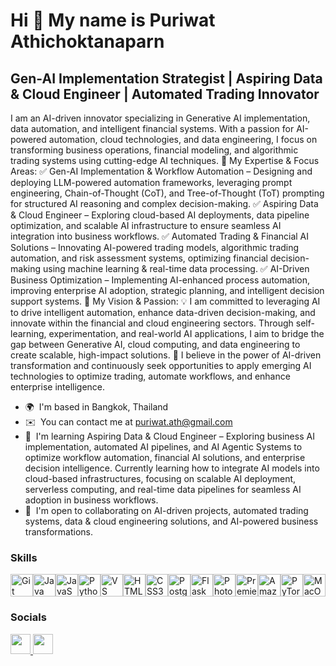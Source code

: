 Hi 👋 My name is Puriwat Athichoktanaparn
=========================================

Gen-AI Implementation Strategist | Aspiring Data & Cloud Engineer | Automated Trading Innovator
-----------------------------------------------------------------------------------------------

I am an AI-driven innovator specializing in Generative AI implementation, data automation, and intelligent financial systems. With a passion for AI-powered automation, cloud technologies, and data engineering, I focus on transforming business operations, financial modeling, and algorithmic trading systems using cutting-edge AI techniques. 🔹 My Expertise & Focus Areas: ✅ Gen-AI Implementation & Workflow Automation – Designing and deploying LLM-powered automation frameworks, leveraging prompt engineering, Chain-of-Thought (CoT), and Tree-of-Thought (ToT) prompting for structured AI reasoning and complex decision-making. ✅ Aspiring Data & Cloud Engineer – Exploring cloud-based AI deployments, data pipeline optimization, and scalable AI infrastructure to ensure seamless AI integration into business workflows. ✅ Automated Trading & Financial AI Solutions – Innovating AI-powered trading models, algorithmic trading automation, and risk assessment systems, optimizing financial decision-making using machine learning & real-time data processing. ✅ AI-Driven Business Optimization – Implementing AI-enhanced process automation, improving enterprise AI adoption, strategic planning, and intelligent decision support systems. 🔹 My Vision & Passion: 💡 I am committed to leveraging AI to drive intelligent automation, enhance data-driven decision-making, and innovate within the financial and cloud engineering sectors. Through self-learning, experimentation, and real-world AI applications, I aim to bridge the gap between Generative AI, cloud computing, and data engineering to create scalable, high-impact solutions. 🚀 I believe in the power of AI-driven transformation and continuously seek opportunities to apply emerging AI technologies to optimize trading, automate workflows, and enhance enterprise intelligence.

* 🌍  I'm based in Bangkok, Thailand
* ✉️  You can contact me at [puriwat.ath@gmail.com](mailto:puriwat.ath@gmail.com)
* 🧠  I'm learning Aspiring Data & Cloud Engineer – Exploring business AI implementation, automated AI pipelines, and AI Agentic Systems to optimize workflow automation, financial AI solutions, and enterprise decision intelligence. Currently learning how to integrate AI models into cloud-based infrastructures, focusing on scalable AI deployment, serverless computing, and real-time data pipelines for seamless AI adoption in business workflows.
* 🤝  I'm open to collaborating on AI-driven projects, automated trading systems, data & cloud engineering solutions, and AI-powered business transformations.

### Skills


<p align="left">
<a href="https://git-scm.com/" target="_blank" rel="noreferrer"><img src="https://raw.githubusercontent.com/danielcranney/readme-generator/main/public/icons/skills/git-colored.svg" width="36" height="36" alt="Git" /></a><a href="https://www.oracle.com/java/" target="_blank" rel="noreferrer"><img src="https://raw.githubusercontent.com/danielcranney/readme-generator/main/public/icons/skills/java-colored.svg" width="36" height="36" alt="Java" /></a><a href="https://developer.mozilla.org/en-US/docs/Web/JavaScript" target="_blank" rel="noreferrer"><img src="https://raw.githubusercontent.com/danielcranney/readme-generator/main/public/icons/skills/javascript-colored.svg" width="36" height="36" alt="JavaScript" /></a><a href="https://www.python.org/" target="_blank" rel="noreferrer"><img src="https://raw.githubusercontent.com/danielcranney/readme-generator/main/public/icons/skills/python-colored.svg" width="36" height="36" alt="Python" /></a><a href="https://code.visualstudio.com/" target="_blank" rel="noreferrer"><img src="https://raw.githubusercontent.com/danielcranney/readme-generator/main/public/icons/skills/visualstudiocode.svg" width="36" height="36" alt="VS Code" /></a><a href="https://developer.mozilla.org/en-US/docs/Glossary/HTML5" target="_blank" rel="noreferrer"><img src="https://raw.githubusercontent.com/danielcranney/readme-generator/main/public/icons/skills/html5-colored.svg" width="36" height="36" alt="HTML5" /></a><a href="https://www.w3.org/TR/CSS/#css" target="_blank" rel="noreferrer"><img src="https://raw.githubusercontent.com/danielcranney/readme-generator/main/public/icons/skills/css3-colored.svg" width="36" height="36" alt="CSS3" /></a><a href="https://www.postgresql.org/" target="_blank" rel="noreferrer"><img src="https://raw.githubusercontent.com/danielcranney/readme-generator/main/public/icons/skills/postgresql-colored.svg" width="36" height="36" alt="PostgreSQL" /></a><a href="https://flask.palletsprojects.com/en/2.0.x/" target="_blank" rel="noreferrer"><img src="https://raw.githubusercontent.com/danielcranney/readme-generator/main/public/icons/skills/flask-colored.svg" width="36" height="36" alt="Flask" /></a><a href="https://www.adobe.com/uk/products/photoshop.html" target="_blank" rel="noreferrer"><img src="https://raw.githubusercontent.com/danielcranney/readme-generator/main/public/icons/skills/photoshop-colored.svg" width="36" height="36" alt="Photoshop" /></a><a href="https://www.adobe.com/uk/products/premiere.html" target="_blank" rel="noreferrer"><img src="https://raw.githubusercontent.com/danielcranney/readme-generator/main/public/icons/skills/premierepro-colored.svg" width="36" height="36" alt="Premiere Pro" /></a><a href="https://aws.amazon.com" target="_blank" rel="noreferrer"><img src="https://raw.githubusercontent.com/danielcranney/readme-generator/main/public/icons/skills/aws-colored.svg" width="36" height="36" alt="Amazon Web Services" /></a><a href="https://pytorch.org/" target="_blank" rel="noreferrer"><img src="https://raw.githubusercontent.com/danielcranney/readme-generator/main/public/icons/skills/pytorch-colored.svg" width="36" height="36" alt="PyTorch" /></a><a href="https://apple.com" target="_blank" rel="noreferrer"><img src="https://raw.githubusercontent.com/danielcranney/readme-generator/main/public/icons/skills/macos-colored.svg" width="36" height="36" alt="MacOS" /></a>
</p>


### Socials

<p align="left"> <a href="https://www.github.com/PuriwatATH" target="_blank" rel="noreferrer"> <picture> <source media="(prefers-color-scheme: dark)" srcset="https://raw.githubusercontent.com/danielcranney/readme-generator/main/public/icons/socials/github-dark.svg" /> <source media="(prefers-color-scheme: light)" srcset="https://raw.githubusercontent.com/danielcranney/readme-generator/main/public/icons/socials/github.svg" /> <img src="https://raw.githubusercontent.com/danielcranney/readme-generator/main/public/icons/socials/github.svg" width="32" height="32" /> </picture> </a> <a href="https://www.linkedin.com/in/puriwatathichoktanaparn/" target="_blank" rel="noreferrer"> <picture> <source media="(prefers-color-scheme: dark)" srcset="https://raw.githubusercontent.com/danielcranney/readme-generator/main/public/icons/socials/linkedin-dark.svg" /> <source media="(prefers-color-scheme: light)" srcset="https://raw.githubusercontent.com/danielcranney/readme-generator/main/public/icons/socials/linkedin.svg" /> <img src="https://raw.githubusercontent.com/danielcranney/readme-generator/main/public/icons/socials/linkedin.svg" width="32" height="32" /> </picture> </a></p>
